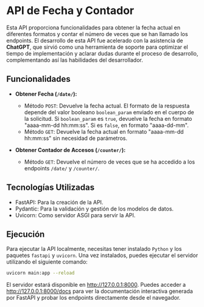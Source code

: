 # API de Fecha y Contador

Esta API proporciona funcionalidades para obtener la fecha actual en diferentes formatos y contar el número de veces que se han llamado los endpoints. El desarrollo de esta API fue acelerado con la asistencia de **ChatGPT**, que sirvió como una herramienta de soporte para optimizar el tiempo de implementación y aclarar dudas durante el proceso de desarrollo, complementando así las habilidades del desarrollador.

## Funcionalidades

- **Obtener Fecha (`/date/`):**
  - Método `POST`: Devuelve la fecha actual. El formato de la respuesta depende del valor booleano `boolean_param` enviado en el cuerpo de la solicitud. Si `boolean_param` es `true`, devuelve la fecha en formato "aaaa-mm-dd hh:mm:ss". Si es `false`, en formato "aaaa-dd-mm".
  - Método `GET`: Devuelve la fecha actual en formato "aaaa-mm-dd hh:mm:ss" sin necesidad de parámetros.

- **Obtener Contador de Accesos (`/counter/`):**
  - Método `GET`: Devuelve el número de veces que se ha accedido a los endpoints `/date/` y `/counter/`.

## Tecnologías Utilizadas

- FastAPI: Para la creación de la API.
- Pydantic: Para la validación y gestión de los modelos de datos.
- Uvicorn: Como servidor ASGI para servir la API.

## Ejecución

Para ejecutar la API localmente, necesitas tener instalado `Python` y los paquetes `fastapi` y `uvicorn`. Una vez instalados, puedes ejecutar el servidor utilizando el siguiente comando:

```bash
uvicorn main:app --reload
```

El servidor estará disponible en http://127.0.0.1:8000. Puedes acceder a http://127.0.0.1:8000/docs para ver la documentación interactiva generada por FastAPI y probar los endpoints directamente desde el navegador.

